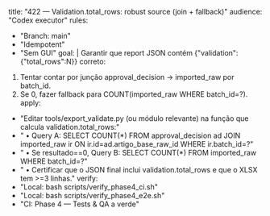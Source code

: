 title: "422 — Validation.total_rows: robust source (join + fallback)"
audience: "Codex executor"
rules:
  - "Branch: main"
  - "Idempotent"
  - "Sem GUI"
goal: |
  Garantir que report JSON contém {"validation":{"total_rows":N}} correto:
  1) Tentar contar por junção approval_decision → imported_raw por batch_id.
  2) Se 0, fazer fallback para COUNT(imported_raw WHERE batch_id=?).
apply:
  - "Editar tools/export_validate.py (ou módulo relevante) na função que calcula validation.total_rows:"
  - "  • Query A: SELECT COUNT(*) FROM approval_decision ad JOIN imported_raw ir ON ir.id=ad.artigo_base_raw_id WHERE ir.batch_id=?"
  - "  • Se resultado==0, Query B: SELECT COUNT(*) FROM imported_raw WHERE batch_id=?"
  - "  • Certificar que o JSON final inclui validation.total_rows e que o XLSX tem >=3 linhas."
verify:
  - "Local: bash scripts/verify_phase4_ci.sh"
  - "Local: bash scripts/verify_phase4_e2e.sh"
  - "CI: Phase 4 — Tests & QA a verde"
